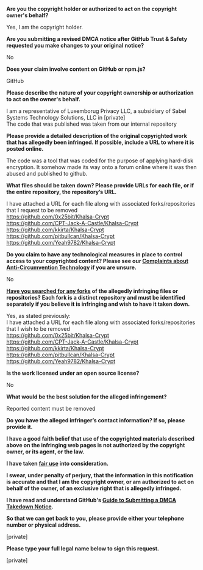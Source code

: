 **Are you the copyright holder or authorized to act on the copyright owner's behalf?**

Yes, I am the copyright holder.

**Are you submitting a revised DMCA notice after GitHub Trust & Safety requested you make changes to your original notice?**

No

**Does your claim involve content on GitHub or npm.js?**

GitHub

**Please describe the nature of your copyright ownership or authorization to act on the owner's behalf.**

I am a representative of Luxemborug Privacy LLC, a subsidiary of Sabel Systems Technology Solutions, LLC in [private]  
The code that was published was taken from our internal repository

**Please provide a detailed description of the original copyrighted work that has allegedly been infringed. If possible, include a URL to where it is posted online.**

The code was a tool that was coded for the purpose of applying hard-disk encryption. It somehow made its way onto a forum online where it was then abused and published to github.

**What files should be taken down? Please provide URLs for each file, or if the entire repository, the repository’s URL.**

I have attached a URL for each file along with associated forks/repositories that I request to be removed  
https://github.com/0x25bit/Khalsa-Crypt  
https://github.com/CPT-Jack-A-Castle/Khalsa-Crypt  
https://github.com/kkirta/Khalsa-Crypt  
https://github.com/pitbullcan/Khalsa-Crypt  
https://github.com/Yeah9782/Khalsa-Crypt  

**Do you claim to have any technological measures in place to control access to your copyrighted content? Please see our <a href="https://docs.github.com/articles/guide-to-submitting-a-dmca-takedown-notice#complaints-about-anti-circumvention-technology">Complaints about Anti-Circumvention Technology</a> if you are unsure.**

No

**<a href="https://docs.github.com/articles/dmca-takedown-policy#b-what-about-forks-or-whats-a-fork">Have you searched for any forks</a> of the allegedly infringing files or repositories? Each fork is a distinct repository and must be identified separately if you believe it is infringing and wish to have it taken down.**

Yes, as stated previously:  
I have attached a URL for each file along with associated forks/repositories that I wish to be removed  
https://github.com/0x25bit/Khalsa-Crypt  
https://github.com/CPT-Jack-A-Castle/Khalsa-Crypt  
https://github.com/kkirta/Khalsa-Crypt  
https://github.com/pitbullcan/Khalsa-Crypt  
https://github.com/Yeah9782/Khalsa-Crypt  

**Is the work licensed under an open source license?**

No

**What would be the best solution for the alleged infringement?**

Reported content must be removed

**Do you have the alleged infringer’s contact information? If so, please provide it.**

**I have a good faith belief that use of the copyrighted materials described above on the infringing web pages is not authorized by the copyright owner, or its agent, or the law.**

**I have taken <a href="https://www.lumendatabase.org/topics/22">fair use</a> into consideration.**

**I swear, under penalty of perjury, that the information in this notification is accurate and that I am the copyright owner, or am authorized to act on behalf of the owner, of an exclusive right that is allegedly infringed.**

**I have read and understand GitHub's <a href="https://docs.github.com/articles/guide-to-submitting-a-dmca-takedown-notice/">Guide to Submitting a DMCA Takedown Notice</a>.**

**So that we can get back to you, please provide either your telephone number or physical address.**

[private]

**Please type your full legal name below to sign this request.**

[private]

